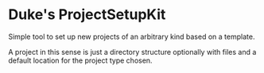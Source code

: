 # Duke's ProjectSetupKit

Simple tool to set up new projects of an arbitrary kind based on a template.

A project in this sense is just a directory structure optionally with files and a default location for the project type chosen.
